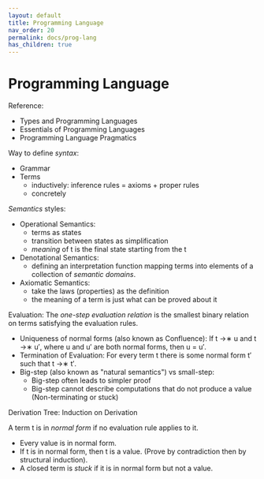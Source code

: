```yaml
---
layout: default
title: Programming Language
nav_order: 20
permalink: docs/prog-lang
has_children: true
---
```



# Programming Language 

Reference:

- Types and Programming Languages
- Essentials of Programming Languages
- Programming Language Pragmatics

Way to define _syntax_:

- Grammar
- Terms
  - inductively: inference rules = axioms + proper rules
  - concretely

_Semantics_ styles:

- Operational Semantics:
  - terms as states
  - transition between states as simplification
  - _meaning_ of t is the final state starting from the t
- Denotational Semantics:
  - defining an interpretation function mapping terms into elements of a collection of _semantic domains_.
- Axiomatic Semantics:
  - take the laws (properties) as the definition
  - the meaning of a term is just what can be proved about it

Evaluation: The _one-step evaluation relation_ is the smallest binary relation on terms satisfying the evaluation rules.

- Uniqueness of normal forms (also known as Confluence): If t →∗ u and t →∗ u′, where u and u′ are both normal forms, then u = u′.
- Termination of Evaluation: For every term t there is some normal form t′ such that t →∗ t′.
- Big-step (also known as "natural semantics") vs small-step: 
  - Big-step often leads to simpler proof
  - Big-step cannot describe computations that do not produce a value (Non-terminating or stuck)

Derivation Tree: Induction on Derivation

A term t is in _normal form_ if no evaluation rule applies to it.

- Every value is in normal form.
- If t is in normal form, then t is a value. (Prove by contradiction then by structural induction).
- A closed term is _stuck_ if it is in normal form but not a value.





